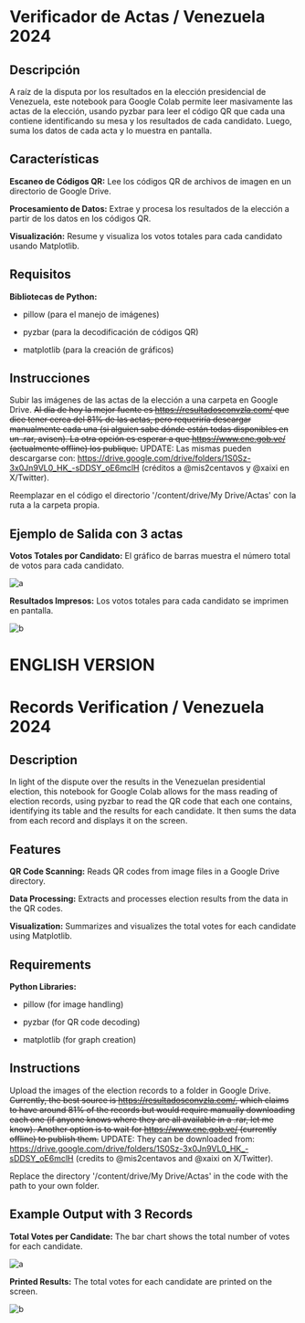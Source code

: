 # Verificador de Actas / Venezuela 2024
## Descripción

A raíz de la disputa por los resultados en la elección presidencial de Venezuela, este notebook para Google Colab permite leer masivamente las actas de la elección, usando pyzbar para leer el código QR que cada una contiene identificando su mesa y los resultados de cada candidato. Luego, suma los datos de cada acta y lo muestra en pantalla.

## Características
<b>Escaneo de Códigos QR:</b> Lee los códigos QR de archivos de imagen en un directorio de Google Drive.

<b>Procesamiento de Datos:</b> Extrae y procesa los resultados de la elección a partir de los datos en los códigos QR.

<b>Visualización:</b> Resume y visualiza los votos totales para cada candidato usando Matplotlib.

## Requisitos
<b>Bibliotecas de Python:</b>

- pillow (para el manejo de imágenes)

- pyzbar (para la decodificación de códigos QR)

- matplotlib (para la creación de gráficos)

## Instrucciones
Subir las imágenes de las actas de la elección a una carpeta en Google Drive. ~~Al día de hoy la mejor fuente es https://resultadosconvzla.com/ que dice tener cerca del 81% de las actas, pero requeriría descargar manualmente cada una (si alguien sabe dónde están todas disponibles en un .rar, avisen). La otra opción es esperar a que https://www.cne.gob.ve/ (actualmente offline) los publique.~~ UPDATE: Las mismas pueden descargarse con: https://drive.google.com/drive/folders/1S0Sz-3x0Jn9VL0_HK_-sDDSY_oE6mclH (créditos a @mis2centavos y @xaixi en X/Twitter).

Reemplazar en el código el directorio '/content/drive/My Drive/Actas' con la ruta a la carpeta propia.

## Ejemplo de Salida con 3 actas
<b>Votos Totales por Candidato:</b> El gráfico de barras muestra el número total de votos para cada candidato.

![a](https://github.com/user-attachments/assets/1037a1df-843d-498f-ba33-4213966f3538)

<b>Resultados Impresos:</b> Los votos totales para cada candidato se imprimen en pantalla.

![b](https://github.com/user-attachments/assets/1fd9cfcd-f06c-48d6-b783-ba11781e0353)

# ENGLISH VERSION
# Records Verification / Venezuela 2024
## Description
In light of the dispute over the results in the Venezuelan presidential election, this notebook for Google Colab allows for the mass reading of election records, using pyzbar to read the QR code that each one contains, identifying its table and the results for each candidate. It then sums the data from each record and displays it on the screen.

## Features
<b>QR Code Scanning:</b> Reads QR codes from image files in a Google Drive directory.

<b>Data Processing:</b> Extracts and processes election results from the data in the QR codes.

<b>Visualization:</b> Summarizes and visualizes the total votes for each candidate using Matplotlib.

## Requirements
<b>Python Libraries:</b>

- pillow (for image handling)

- pyzbar (for QR code decoding)

- matplotlib (for graph creation)

## Instructions
Upload the images of the election records to a folder in Google Drive. ~~Currently, the best source is https://resultadosconvzla.com/, which claims to have around 81% of the records but would require manually downloading each one (if anyone knows where they are all available in a .rar, let me know). Another option is to wait for https://www.cne.gob.ve/ (currently offline) to publish them.~~ UPDATE: They can be downloaded from: https://drive.google.com/drive/folders/1S0Sz-3x0Jn9VL0_HK_-sDDSY_oE6mclH (credits to @mis2centavos and @xaixi on X/Twitter).

Replace the directory '/content/drive/My Drive/Actas' in the code with the path to your own folder.

## Example Output with 3 Records

<b>Total Votes per Candidate:</b> The bar chart shows the total number of votes for each candidate.

![a](https://github.com/user-attachments/assets/1037a1df-843d-498f-ba33-4213966f3538)

<b>Printed Results:</b> The total votes for each candidate are printed on the screen.

![b](https://github.com/user-attachments/assets/1fd9cfcd-f06c-48d6-b783-ba11781e0353)

